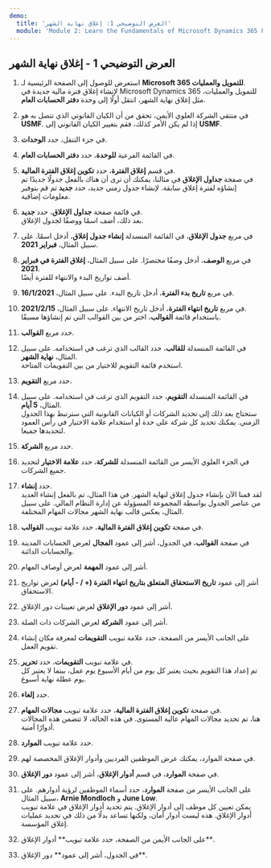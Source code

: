 ```yaml
---
demo:
  title: 'العرض التوضيحي 1: إغلاق نهاية الشهر'
  module: 'Module 2: Learn the Fundamentals of Microsoft Dynamics 365 Finance'
---
```


## العرض التوضيحي 1 - إغلاق نهاية الشهر

1. استعرض للوصول إلى الصفحة الرئيسية لـ **Microsoft 365 للتمويل والعمليات**.  
    لإنشاء إغلاق فترة مالية جديدة في Microsoft Dynamics 365 للتمويل والعمليات، مثل إغلاق نهاية الشهر، انتقل أولًا إلى وحدة **دفتر الحسابات العام**.

1. في منتقي الشركة العلوي الأيمن، تحقق من أن الكيان القانوني الذي تتصل به هو **USMF**. إذا لم يكن الأمر كذلك، فقم بتغيير الكيان القانوني إلى **USMF**.

1. في جزء التنقل، حدد **الوحدات**.

1. في القائمة الفرعية **للوحدة**، حدد **دفتر الحسابات العام**.

1. في قسم **إغلاق الفترة**، حدد **تكوين إغلاق الفترة المالية**.  
    في صفحة **جداول الإغلاق** في مثالنا، يمكنك أن ترى أن هناك بالفعل جدولًا جديدًا تم إنشاؤه لفترة إغلاق سابقة. لإنشاء جدول زمني جديد، حدد **جديد** ثم قم بتوفير معلومات إضافية.

1. في قائمة صفحة **جداول الإغلاق**، حدد **جديد**.  
    بعد ذلك، أضف اسمًا ووصفًا لجدول الإغلاق.

1. في مربع **جدول الإغلاق**، في القائمة المنسدلة **إنشاء جدول إغلاق**، أدخل اسمًا. على سبيل المثال، **فبراير 2021**.

1. في مربع **الوصف**، أدخل وصفًا مختصرًا. على سبيل المثال، **إغلاق الفترة في فبراير 2021**.  
    أضف تواريخ البدء والانتهاء للفترة أيضًا.

1. في مربع **تاريخ بدء الفترة**، أدخل تاريخ البدء. على سبيل المثال، **16/1/2021**.

1. في مربع **تاريخ انتهاء الفترة**، أدخل تاريخ الانتهاء. على سبيل المثال، **2021/2/15**.  
    باستخدام قائمة **القوالب**، اختر من بين القوالب التي تم إنشاؤها مسبقًا.

1. حدد مربع **القوالب**.

1. في القائمة المنسدلة **للقالب**، حدد القالب الذي ترغب في استخدامه. على سبيل المثال، **نهاية الشهر**.  
    استخدم قائمة التقويم للاختيار من بين التقويمات المتاحة.

1. حدد مربع **التقويم**.

1. في القائمة المنسدلة **التقويم**، حدد التقويم الذي ترغب في استخدامه. على سبيل المثال، **5 أيام**.  
ستحتاج بعد ذلك إلى تحديد الشركات أو الكيانات القانونية التي سترتبط بهذا الجدول الزمني. يمكنك تحديد كل شركة على حدة أو استخدام علامة الاختيار في رأس العمود لتحديدها جميعا.

1. حدد مربع **الشركة**.

1. في الجزء العلوي الأيسر من القائمة المنسدلة **للشركة**، حدد **علامة الاختيار** لتحديد جميع الشركات.

1. حدد **إنشاء**.  
    لقد قمنا الآن بإنشاء جدول إغلاق لنهاية الشهر. في هذا المثال، تم بالفعل إنشاء العديد من عناصر الجدول بواسطة المجموعة المسؤولة عن إدارة النظام المالي. على سبيل المثال، يعكس قالب نهاية الشهر مجالات المهام المختلفة.

1. في صفحة **تكوين إغلاق الفترة المالية**، حدد علامة تبويب **القوالب**.

1. في صفحة **القوالب**، في الجدول، أشر إلى عمود **المجال** لعرض الحسابات المدينة والحسابات الدائنة.

1. أشر إلى عمود **المهمة** لعرض أوصاف المهام.

1. أشر إلى عمود **تاريخ الاستحقاق المتعلق بتاريخ انتهاء الفترة (+ / - أيام)** لعرض تواريخ الاستحقاق.

1. أشر إلى عمود **دور الإغلاق** لعرض تعيينات دور الإغلاق.

1. أشر إلى عمود **الشركة** لعرض الشركات ذات الصلة.

1. على الجانب الأيسر من الصفحة، حدد علامة تبويب **التقويمات** لمعرفة مكان إنشاء تقويم العمل.

1. في علامة تبويب **التقويمات**، حدد **تحرير**.  
    تم إعداد هذا التقويم بحيث يعتبر كل يوم من أيام الأسبوع يوم عمل، بينما لا يعتبر كل يوم عطلة نهاية أسبوع.

1. حدد **إلغاء**.

1. في صفحة **تكوين إغلاق الفترة المالية**، حدد علامة تبويب **مجالات المهام**.  
    هنا، تم تحديد مجالات المهام عالية المستوى. في هذه الحالة، لا تتضمن هذه المجالات أدوارًا أمنية.

1. حدد علامة تبويب **الموارد**.

1. في صفحة الموارد، يمكنك عرض الموظفين الفرديين وأدوار الإغلاق المخصصة لهم.

1. في صفحة **الموارد**، في قسم **أدوار الإغلاق**، أشر إلى عمود **دور الإغلاق**.

1. على الجانب الأيسر من صفحة **الموارد**، حدد أسماء الموظفين لرؤية أدوارهم. على سبيل المثال، **Arnie Mondloch** و **June Low**.  
    يمكن تعيين كل موظف إلى أدوار الإغلاق. يتم تحديد أدوار الإغلاق في علامة تبويب أدوار الإغلاق. هذه ليست أدوار أمان، ولكنها تساعد بدلًا من ذلك في تحديد عمليات إغلاق المؤسسة.

1. على الجانب الأيمن من الصفحة، حدد علامة تبويب** أدوار الإغلاق**.

1. في الجدول، أشر إلى عمود** دور الإغلاق**.
